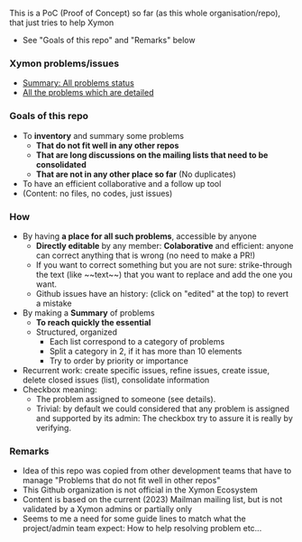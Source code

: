 This is a PoC (Proof of Concept) so far (as this whole organisation/repo), that just tries to help Xymon 
- See "Goals of this repo" and "Remarks" below


### Xymon problems/issues
- [Summary: All problems status](https://github.com/xymon-monitoring/problem-solving/issues/1)
- [All the problems which are detailed](https://github.com/xymon-monitoring/problem-solving/issues)

### Goals of this repo
- To **inventory** and summary some problems
  -  **That do not fit well in any other repos**
  -  **That are long discussions on the mailing lists that need to be consolidated**
  -  **That are not in any other place so far** (No duplicates)
- To have an efficient collaborative and a follow up tool
- (Content: no files, no codes, just issues)

### How
- By having **a place for all such problems**, accessible by anyone
  - **Directly editable** by any member: **Colaborative** and efficient: anyone can correct anything that is wrong (no need to make a PR!)
  - If you want to correct something but you are not sure: strike-through the text (like \~\~text\~\~) that you want to replace and add the one you want.  
  - Github issues have an history: (click on "edited" at the top) to revert a mistake 
- By making a **Summary** of problems 
   - **To reach quickly the essential** 
   - Structured, organized
     - Each list correspond to a category of problems
     - Split a category in 2, if it has more than 10 elements 
     - Try to order by priority or importance
- Recurrent work: create specific issues, refine issues, create issue, delete closed issues (list), consolidate information
- Checkbox meaning:
  - The problem assigned to someone (see details).
  - Trivial: by default we could considered that any problem is assigned and supported by its admin: The checkbox try to assure it is really by verifying.
 
### Remarks
- Idea of this repo was copied from other development teams that have to manage "Problems that do not fit well in other repos" 
- This Github organization is not official in the Xymon Ecosystem
- Content is based on the current (2023) Mailman mailing list, but is not validated by a Xymon admins or partially only
- Seems to me a need for some guide lines to match what the project/admin team expect: How to help resolving problem etc...
